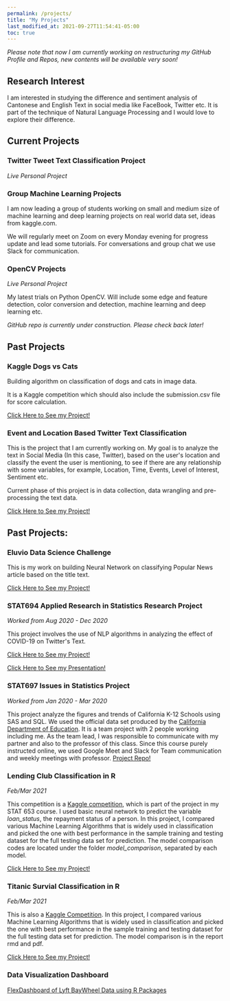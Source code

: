 ```yaml
---
permalink: /projects/
title: "My Projects"
last_modified_at: 2021-09-27T11:54:41-05:00
toc: true
---
```


*Please note that now I am currently working on restructuring my GitHub Profile and Repos, new contents will be available very soon!*

## Research Interest
I am interested in studying the difference and sentiment analysis of Cantonese and English Text in social media like FaceBook, Twitter etc. It is part of the technique of Natural Language Processing and I would love to explore their difference.


## Current Projects
### Twitter Tweet Text Classification Project
*Live Personal Project*



### Group Machine Learning Projects


I am now leading a group of students working on small and medium size of machine learning and deep learning projects on real world data set, ideas from kaggle.com. 

We will regularly meet on Zoom on every Monday evening for progress update and lead some tutorials. For conversations and group chat we use Slack for communication.


### OpenCV Projects
*Live Personal Project*


My latest trials on Python OpenCV. Will include some edge and feature detection, color conversion and detection, machine learning and deep learning etc.

*GitHub repo is currently under construction. Please check back later!*


## Past Projects
### Kaggle Dogs vs Cats
Building algorithm on classification of dogs and cats in image data.

It is a Kaggle competition which should also include the submission.csv file for score calculation.

[Click Here to See my Project!](https://github.com/kelvin-cykong/KaggleDogs_Cats)


### Event and Location Based Twitter Text Classification
This is the project that I am currently working on. My goal is to analyze the text in Social Media (In this case, Twitter), based on the user's location and classify the event the user is mentioning, to see if there are any relationship with some variables, for example, Location, Time, Events, Level of Interest, Sentiment etc. 

Current phase of this project is in data collection, data wrangling and pre-processing the text data.

[Click Here to See my Project!](https://github.com/kelvin-cykong/Twitter-Classification-Project/)


## Past Projects:

### Eluvio Data Science Challenge

This is my work on building Neural Network on classifying Popular News article based on the title text.

[Click Here to See my Project!](https://github.com/kelvin-cykong/Eluvio_DS_Challenge/)

### STAT694 Applied Research in Statistics Research Project
*Worked from Aug 2020 - Dec 2020*


This project involves the use of NLP algorithms in analyzing the effect of COVID-19 on Twitter's Text.

[Click Here to See my Project!](https://github.com/kelvin-cykong/Research_in_Statistics-STAT694)

[Click Here to See my Presentation!](https://kelvin-cykong.github.io/stat694_presentation.html)


### STAT697 Issues in Statistics Project
*Worked from Jan 2020 - Mar 2020*


This project analyze the figures and trends of California K-12 Schools using SAS and SQL. We used the official data set produced by the [California Department of Education](https://www.cde.ca.gov/). It is a team project with 2 people working including me. As the team lead, I was responsible to communicate with my partner and also to the professor of this class. Since this course purely instructed online, we used Google Meet and Slack for Team communication and weekly meetings with professor.
[Project Repo!](https://github.com/kelvin-cykong/stat697-s20/team-1_project_repo)


### Lending Club Classification in R
*Feb/Mar 2021*


This competition is a [Kaggle competition](https://www.kaggle.com/wordsforthewise/lending-club), which is part of the project in my STAT 653 course. I used basic neural network to predict the variable *loan_status*, the repayment status of a person. In this project, I compared various Machine Learning Algorithms that is widely used in classification and picked the one with best performance in the sample training and testing dataset for the full testing data set for prediction. The model comparison codes are located under the folder *model_comparison*, separated by each model. 

[Click Here to See my Project!](https://github.com/kelvin-cykong/MachineLearning-Projects/Lending_Club_Project/)


### Titanic Survial Classification in R
*Feb/Mar 2021*


This is also a [Kaggle Competition](https://www.kaggle.com/c/titanic). In this project, I compared various Machine Learning Algorithms that is widely used in classification and picked the one with best performance in the sample training and testing dataset for the full testing data set for prediction. The model comparison is in the report rmd and pdf.

[Click Here to See my Project!](https://github.com/kelvin-cykong/MachineLearning-Projects/Kaggle_Titanic_Classification_in_R)


### Data Visualization Dashboard
[FlexDashboard of Lyft BayWheel Data using R Packages](https://kelvin-cykong.github.io/Problem_03_flexdashboard.html)




